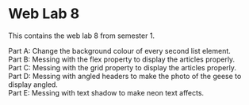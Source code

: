 # Web Lab 8
This contains the web lab 8 from semester 1.  

Part A: Change the background colour of every second list element.  
Part B: Messing with the flex property to display the articles properly.  
Part C: Messing with the grid property to display the articles properly.  
Part D: Messing with angled headers to make the photo of the geese to display angled.  
Part E: Messing with text shadow to make neon text affects. 
